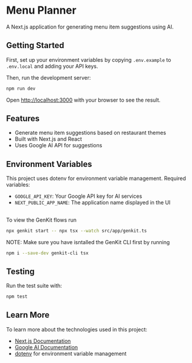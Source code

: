 # Menu Planner

A Next.js application for generating menu item suggestions using AI.

## Getting Started

First, set up your environment variables by copying `.env.example` to `.env.local` and adding your API keys.

Then, run the development server:

```bash
npm run dev
```

Open [http://localhost:3000](http://localhost:3000) with your browser to see the result.

## Features

- Generate menu item suggestions based on restaurant themes
- Built with Next.js and React
- Uses Google AI API for suggestions

## Environment Variables

This project uses dotenv for environment variable management. Required variables:

- `GOOGLE_API_KEY`: Your Google API key for AI services
- `NEXT_PUBLIC_APP_NAME`: The application name displayed in the UI

## 

To view the GenKit flows run

```bash
npx genkit start -- npx tsx --watch src/app/genkit.ts
```

NOTE: Make sure you have isntalled the GenKit CLI first by running

```bash
npm i --save-dev genkit-cli tsx
```

## Testing

Run the test suite with:

```bash
npm test
```

## Learn More

To learn more about the technologies used in this project:

- [Next.js Documentation](https://nextjs.org/docs)
- [Google AI Documentation](https://ai.google.dev/docs)
- [dotenv](https://github.com/motdotla/dotenv) for environment variable management
